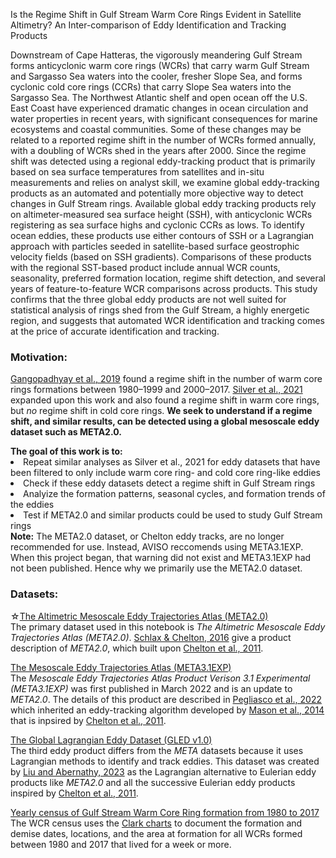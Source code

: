 Is the Regime Shift in Gulf Stream Warm Core Rings Evident in Satellite Altimetry? An Inter-comparison of Eddy Identification and Tracking Products

Downstream of Cape Hatteras, the vigorously meandering Gulf Stream forms anticyclonic warm core rings (WCRs) that carry warm Gulf Stream and Sargasso Sea waters into the cooler, fresher Slope Sea, and forms cyclonic cold core rings (CCRs) that carry Slope Sea waters into the Sargasso Sea. The Northwest Atlantic shelf and open ocean off the U.S. East Coast have experienced dramatic changes in ocean circulation and water properties in recent years, with significant consequences for marine ecosystems and coastal communities. Some of these changes may be related to a reported regime shift in the number of WCRs formed annually, with a doubling of WCRs shed in the years after 2000. Since the regime shift was detected using a regional eddy-tracking product that is primarily based on sea surface temperatures from satellites and in-situ measurements and relies on analyst skill, we examine global eddy-tracking products as an automated and potentially more objective way to detect changes in Gulf Stream rings. Available global eddy tracking products rely on altimeter-measured sea surface height (SSH), with anticyclonic WCRs registering as sea surface highs and cyclonic CCRs as lows. To identify ocean eddies, these products use either contours of SSH or a Lagrangian approach with particles seeded in satellite-based surface geostrophic velocity fields (based on SSH gradients). Comparisons of these products with the regional SST-based product include annual WCR counts, seasonality, preferred formation location, regime shift detection, and several years of feature-to-feature WCR comparisons across products. This study confirms that the three global eddy products are not well suited for statistical analysis of rings shed from the Gulf Stream, a highly energetic region, and suggests that automated WCR identification and tracking comes at the price of accurate identification and tracking.

### Motivation: 
<a href="https://www.nature.com/articles/s41598-019-48661-9"> Gangopadhyay et al., 2019</a> found a regime shift in the number of warm core rings formations between 1980–1999 and 2000–2017. <a href="https://www.nature.com/articles/s41598-021-81827-y"> Silver et al., 2021</a> expanded upon this work and also found a regime shift in warm core rings, but *no* regime shift in cold core rings. **We seek to understand if a regime shift, and similar results, can be detected using a global mesoscale eddy dataset such as META2.0.** 

<div class="alert alert-block alert-info">
<b>The goal of this work is to:</b>
    <li>Repeat similar analyses as Silver et al., 2021 for eddy datasets that have been filtered to only include warm core ring- and cold core ring-like eddies</li>
    <li>Check if these eddy datasets detect a regime shift in Gulf Stream rings</li>
    <li>Analyize the formation patterns, seasonal cycles, and formation trends of the eddies</li>
    <li>Test if META2.0 and similar products could be used to study Gulf Stream rings</li>
</div>

<div class="alert alert-block alert-warning">
<b>Note:</b> The META2.0 dataset, or Chelton eddy tracks, are no longer recommended for use. Instead, AVISO reccomends using META3.1EXP. When this project began, that warning did not exist and META3.1EXP had not been published. Hence why we primarily use the META2.0 dataset.
</div>

### Datasets: 
☆<a href="https://www.aviso.altimetry.fr/en/data/products/value-added-products/global-mesoscale-eddy-trajectory-product/meta2-0-dt.html">The Altimetric Mesoscale Eddy Trajectories Atlas (META2.0) </a> <br>
The primary dataset used in this notebook is *The Altimetric Mesoscale Eddy Trajectories Atlas (META2.0)*. <a href="https://www.aviso.altimetry.fr/fileadmin/documents/data/products/value-added/Schlax_Chelton_2016.pdf"> Schlax & Chelton, 2016</a> give a product description of *META2.0*, which built upon <a href="https://www.sciencedirect.com/science/article/pii/S0079661111000036"> Chelton et al., 2011</a>. 

<a href="https://www.aviso.altimetry.fr/en/data/products/value-added-products/global-mesoscale-eddy-trajectory-product/meta3-1-exp-dt.html">The Mesoscale Eddy Trajectories Atlas (META3.1EXP) </a> <br>
The *Mesoscale Eddy Trajectories Atlas Product Verison 3.1 Experimental (META3.1EXP)* was first published in March 2022 and is an update to *META2.0*. The details of this product are described in <a href="https://essd.copernicus.org/articles/14/1087/2022/"> Pegliasco et al., 2022</a> which inherited an eddy-tracking algorithm developed by <a href="https://journals.ametsoc.org/view/journals/atot/31/5/jtech-d-14-00019_1.xml"> Mason et al., 2014</a> that is inpsired by <a href="https://www.sciencedirect.com/science/article/pii/S0079661111000036"> Chelton et al., 2011</a>.

<a href="https://zenodo.org/record/7349753">The Global Lagrangian Eddy Dataset (GLED v1.0) </a> <br>
The third eddy product differs from the *META* datasets because it uses Lagrangian methods to identify and track eddies. This dataset was created by <a href="https://essd.copernicus.org/articles/15/1765/2023/"> Liu and Abernathy, 2023</a> as the Lagrangian alternative to Eulerian eddy products like *META2.0* and all the successive Eulerian eddy products inspired by <a href="https://www.sciencedirect.com/science/article/pii/S0079661111000036"> Chelton et al., 2011</a>. 

<a href="https://www.bco-dmo.org/dataset/810182">Yearly census of Gulf Stream Warm Core Ring formation from 1980 to 2017</a><br>
The WCR census uses the <a href="https://jcgulfstream.com/charts/">Clark charts</a> to document the formation and demise dates, locations, and the area at formation for all WCRs formed between 1980 and 2017 that lived for a week or more. 
